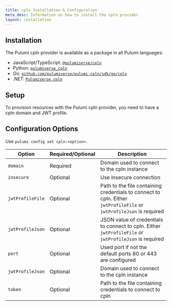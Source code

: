 ```yaml
---
title: cpln Installation & Configuration
meta_desc: Information on how to install the cpln provider.
layout: installation
---
```


## Installation

The Pulumi cpln provider is available as a package in all Pulumi languages:

* JavaScript/TypeScript: [`@pulumiserve/cpln`](https://www.npmjs.com/package/@pulumiverse/cpln)
* Python: [`pulumiverse_cpln`](https://pypi.org/project/pulumiverse-cpln/)
* Go: [`github.com/pulumiverse/pulumi-cpln/sdk/go/cpln`](https://pkg.go.dev/github.com/pulumiverse/pulumi-cpln/sdk)
* .NET: [`Pulumiverse.cpln`](https://www.nuget.org/packages/Pulumiverse.cpln)

## Setup

To provision resources with the Pulumi cpln provider, you need to have a cpln domain and JWT profile.

## Configuration Options

Use `pulumi config set cpln:<option>`.

| Option | Required/Optional | Description |
|-----|------|----|
| `domain`| Required | Domain used to connect to the cpln instance |
| `insecure`| Optional | Use insecure connection |
| `jwtProfileFile`| Optional |  Path to the file containing credentials to connect to cpln. Either `jwtProfileFile` or `jwtProfileJson` is required |
| `jwtProfileJson`| Optional | JSON value of credentials to connect to cpln. Either `jwtProfileFile` or `jwtProfileJson` is required |
| `port`| Optional |  Used port if not the default ports 80 or 443 are configured |
| `jwtProfileJson`| Optional | Domain used to connect to the cpln instance |
| `token`| Optional | Path to the file containing credentials to connect to cpln |